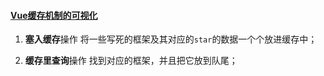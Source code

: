 #### [Vue缓存机制的可视化]((http://www.monkindey.xyz/vc/))

1. **塞入缓存**操作
将一些写死的框架及其对应的`star`的数据一个个放进缓存中；

2. **缓存里查询**操作
找到对应的框架，并且把它放到队尾；

